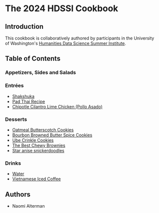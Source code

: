 # The 2024 HDSSI Cookbook

## Introduction

This cookbook is collaboratively authored by participants in the University of Washington's [Humanities Data Science Summer Institute](https://humanitiesdatalab.ds.lib.uw.edu/).

## Table of Contents

### Appetizers, Sides and Salads


### Entrées
- [Shakshuka](Entrees/Shakshuka.md)
- [Pad Thai Recipe](Entrees/SB-pad-thai-recipe.md)
- [Chipotle Cilantro Lime Chicken (Pollo Asado)](Entrees/chipotle-chicken.md)

### Desserts
- [Oatmeal Butterscotch Cookies](Desserts/oatmeal-butterscotch-cookies.md)
- [Bourbon Browned Butter Spice Cookies](Desserts/bourbon-browned-butter-spice-cookies.md)
- [Ube Crinkle Cookies](Desserts/ube-crinkle-cookies.md)
- [The Best Chewy Brownies](Desserts/chewy-brownies.md)
- [Star anise snickerdoodles](Desserts/snickerdoodles.md)

### Drinks
- [Water](Drinks/water.md)
- [Vietnamese Iced Coffee](Drinks/viet-coffee.md)

## Authors

- Naomi Alterman
